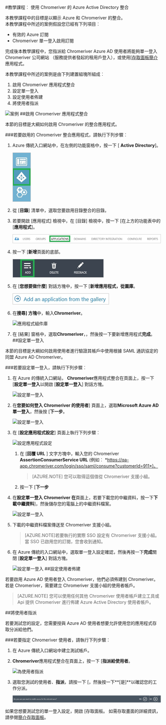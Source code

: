 <properties 
    pageTitle="教學課程︰ Azure Active Directory 整合 Chromeriver |Microsoft Azure" 
    description="瞭解如何使用 Chromeriver 與 Azure Active Directory 啟用單一登入、 自動化佈建和更多 ！" 
    services="active-directory" 
    authors="jeevansd"  
    documentationCenter="na" 
    manager="femila"/>
<tags 
    ms.service="active-directory" 
    ms.devlang="na" 
    ms.topic="article" 
    ms.tgt_pltfrm="na" 
    ms.workload="identity" 
    ms.date="09/29/2016" 
    ms.author="jeedes" />


#<a name="tutorial-azure-active-directory-integration-with-chromeriver"></a>教學課程︰ 使用 Chromeriver 的 Azure Active Directory 整合

本教學課程中的目標是以顯示 Azure 和 Chromeriver 的整合。  
本教學課程中所述的案例假設您已經有下列項目︰

-   有效的 Azure 訂閱
-   Chromeriver 單一登入啟用訂閱

完成後本教學課程中，您指派給 Chromeriver Azure AD 使用者將能夠單一登入 Chromeriver 公司網站 （服務提供者發起的租用戶登入），或使用[[存取面板簡介](active-directory-saas-access-panel-introduction.md)應用程式。

本教學課程中所述的案例是由下列建置組塊所組成︰

1.  啟用 Chromeriver 應用程式整合
2.  設定單一登入
3.  設定使用者佈建
4.  將使用者指派

![案例](./media/active-directory-saas-chromeriver-tutorial/IC802755.png "案例")
##<a name="enabling-the-application-integration-for-chromeriver"></a>啟用 Chromeriver 應用程式整合

本節的目標是大綱如何啟用 Chromeriver 的整合應用程式。

###<a name="to-enable-the-application-integration-for-chromeriver-perform-the-following-steps"></a>若要啟用的 Chromeriver 整合應用程式，請執行下列步驟︰

1.  Azure 傳統入口網站中，在左側的功能窗格中，按一下 [ **Active Directory**]。

    ![Active Directory](./media/active-directory-saas-chromeriver-tutorial/IC700993.png "Active Directory")

2.  從 [**目錄**] 清單中，選取您要啟用目錄整合的目錄。

3.  若要開啟 [應用程式] 檢視中，在 [目錄] 檢視中，按一下 [在上方的功能表中的 [**應用程式**]。

    ![應用程式](./media/active-directory-saas-chromeriver-tutorial/IC700994.png "應用程式")

4.  按一下 [**新增**頁面的底部。

    ![新增應用程式](./media/active-directory-saas-chromeriver-tutorial/IC749321.png "新增應用程式")

5.  在 [**您想要做什麼**] 對話方塊中，按一下 [**新增應用程式，從圖庫**。

    ![新增 gallerry 應用程式](./media/active-directory-saas-chromeriver-tutorial/IC749322.png "新增 gallerry 應用程式")

6.  在**搜尋] 方塊**中，輸入**Chromeriver**。

    ![應用程式組件庫](./media/active-directory-saas-chromeriver-tutorial/IC802756.png "應用程式組件庫")

7.  在 [結果] 窗格中，選取**Chromeriver**，，然後按一下要新增應用程式**完成**。
##<a name="configuring-single-sign-on"></a>設定單一登入

本節的目標是大綱如何啟用使用者進行驗證其帳戶中使用根據 SAML 通訊協定的同盟 Azure AD Chromeriver。

###<a name="to-configure-single-sign-on-perform-the-following-steps"></a>若要設定單一登入，請執行下列步驟︰

1.  在 Azure 的傳統入口網站， **Chromeriver**應用程式整合在頁面上，按一下 [**設定單一登入**以開啟 [**設定單一登入**] 對話方塊。

    ![設定單一登入](./media/active-directory-saas-chromeriver-tutorial/IC802757.png "設定單一登入")

2.  在**您要如何登入 Chromeriver 的使用者**] 頁面上，選取**Microsoft Azure AD 單一登入**，然後按 [**下一步**。

    ![設定單一登入](./media/active-directory-saas-chromeriver-tutorial/IC802758.png "設定單一登入")

3.  在 [**設定應用程式設定**] 頁面上執行下列步驟︰

    ![設定應用程式設定](./media/active-directory-saas-chromeriver-tutorial/IC802759.png "設定應用程式設定")

    1.  在 [**回覆 URL** ] 文字方塊中，輸入您的 Chromeriver **AssertionConsumerService URL** (例如︰ *https://qa-app.chromeriver.com/login/sso/saml/consume?customerId=911*)。  

        >[AZURE.NOTE] 您可以取得這個值從 Chromeriver 支援小組。

    2.  按一下 [**下一步**

4.  在**設定單一登入 Chromeriver 在**頁面上，若要下載您的中繼資料，按一下**下載中繼資料**]，然後儲存您的電腦上的中繼資料檔案。

    ![設定單一登入](./media/active-directory-saas-chromeriver-tutorial/IC802760.png "設定單一登入")

5.  下載的中繼資料檔案傳送至 Chromeriver 支援小組。

    >[AZURE.NOTE]若要執行的實際 SSO 設定有 Chromeriver 支援小組。  
    當 SSO 已啟用您的訂閱，您會收到通知。

6.  在 Azure 傳統的入口網站中，選取單一登入設定確認，然後再按一下**完成**關閉 [**設定單一登入**] 對話方塊。

    ![設定單一登入](./media/active-directory-saas-chromeriver-tutorial/IC802761.png "設定單一登入")
##<a name="configuring-user-provisioning"></a>設定使用者佈建

若要啟用 Azure AD 使用者登入 Chromeriver，他們必須佈建到 Chromeriver。  
若是 Chromeriver，需要建立 Chromeriver 支援小組的使用者帳戶。

>[AZURE.NOTE] 您可以使用任何其他 Chromeriver 使用者帳戶建立工具或 Api 提供 Chromeriver 進行佈建 Azure Active Directory 使用者帳戶。

##<a name="assigning-users"></a>將使用者指派

若要測試您的設定，您需要授與 Azure AD 使用者想要允許使用您的應用程式存取分派給他們。

###<a name="to-assign-users-to-chromeriver-perform-the-following-steps"></a>若要指定 Chromeriver 使用者，請執行下列步驟︰

1.  在 Azure 傳統入口網站中建立測試帳戶。

2.  **Chromeriver**應用程式整合在頁面上，按一下 [**指派給使用者**。

    ![為使用者指派](./media/active-directory-saas-chromeriver-tutorial/IC802762.png "為使用者指派")

3.  選取您測試的使用者、**指派**，請按一下 [，然後按一下**[是]**以確認您的工作分派。

    ![[是]](./media/active-directory-saas-chromeriver-tutorial/IC767830.png "[是]")

如果您想要測試您的單一登入設定，開啟 [存取面板。 如需存取畫面的詳細資訊，請參閱[簡介存取面板](active-directory-saas-access-panel-introduction.md)。
